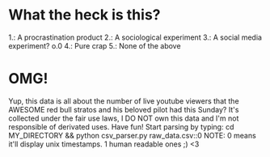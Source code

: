 # What the heck is this?
1.: A procrastination product
2.: A sociological experiment
3.: A social media experiment? o.0
4.: Pure crap
5.: None of the above

# OMG!
Yup, this data is all about the number of live youtube viewers that the AWESOME red bull stratos and his beloved pilot had this Sunday?
It's collected under the fair use laws, I DO NOT own this data and I'm not responsible of derivated uses. Have fun!
Start parsing by typing: cd MY_DIRECTORY && python csv_parser.py raw_data.csv::0 NOTE: 0 means it'll display unix timestamps. 1 human readable ones ;)
<3